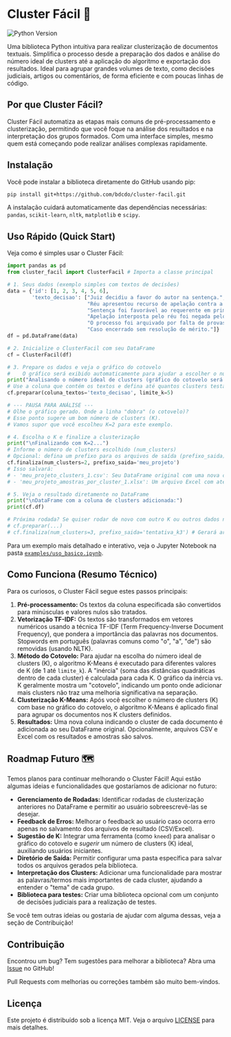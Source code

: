 # Cluster Fácil 🚀

![Python Version](https://img.shields.io/badge/python-3.8+-blue.svg)

Uma biblioteca Python intuitiva para realizar clusterização de documentos textuais. Simplifica o processo desde a preparação dos dados e análise do número ideal de clusters até a aplicação do algoritmo e exportação dos resultados. Ideal para agrupar grandes volumes de texto, como decisões judiciais, artigos ou comentários, de forma eficiente e com poucas linhas de código.

## Por que Cluster Fácil?

Cluster Fácil automatiza as etapas mais comuns de pré-processamento e clusterização, permitindo que você foque na análise dos resultados e na interpretação dos grupos formados. Com uma interface simples, mesmo quem está começando pode realizar análises complexas rapidamente.

## Instalação

Você pode instalar a biblioteca diretamente do GitHub usando pip:

```bash
pip install git+https://github.com/bdcdo/cluster-facil.git
```

A instalação cuidará automaticamente das dependências necessárias: `pandas`, `scikit-learn`, `nltk`, `matplotlib` e `scipy`.

## Uso Rápido (Quick Start)

Veja como é simples usar o Cluster Fácil:

```python
import pandas as pd
from cluster_facil import ClusterFacil # Importa a classe principal

# 1. Seus dados (exemplo simples com textos de decisões)
data = {'id': [1, 2, 3, 4, 5, 6],
        'texto_decisao': ["Juiz decidiu a favor do autor na sentença.",
                          "Réu apresentou recurso de apelação contra a decisão.",
                          "Sentença foi favorável ao requerente em primeira instância.",
                          "Apelação interposta pelo réu foi negada pelo tribunal.",
                          "O processo foi arquivado por falta de provas.",
                          "Caso encerrado sem resolução de mérito."]}
df = pd.DataFrame(data)

# 2. Inicialize o ClusterFacil com seu DataFrame
cf = ClusterFacil(df)

# 3. Prepare os dados e veja o gráfico do cotovelo
#    O gráfico será exibido automaticamente para ajudar a escolher o número de clusters (K)
print("Analisando o número ideal de clusters (gráfico do cotovelo será exibido)...")
# Use a coluna que contém os textos e defina até quantos clusters testar (limite_k)
cf.preparar(coluna_textos='texto_decisao', limite_k=5)

# --- PAUSA PARA ANÁLISE ---
# Olhe o gráfico gerado. Onde a linha "dobra" (o cotovelo)?
# Esse ponto sugere um bom número de clusters (K).
# Vamos supor que você escolheu K=2 para este exemplo.

# 4. Escolha o K e finalize a clusterização
print("\nFinalizando com K=2...")
# Informe o número de clusters escolhido (num_clusters)
# Opcional: defina um prefixo para os arquivos de saída (prefixo_saida)
cf.finaliza(num_clusters=2, prefixo_saida='meu_projeto')
# Isso salvará:
# - 'meu_projeto_clusters_1.csv': Seu DataFrame original com uma nova coluna 'cluster_1'
# - 'meu_projeto_amostras_por_cluster_1.xlsx': Um arquivo Excel com até 10 amostras de cada cluster

# 5. Veja o resultado diretamente no DataFrame
print("\nDataFrame com a coluna de clusters adicionada:")
print(cf.df)

# Próxima rodada? Se quiser rodar de novo com outro K ou outros dados no mesmo objeto:
# cf.preparar(...)
# cf.finaliza(num_clusters=3, prefixo_saida='tentativa_k3') # Gerará arquivos com _2 no final
```

Para um exemplo mais detalhado e interativo, veja o Jupyter Notebook na pasta [`examples/uso_basico.ipynb`](examples/uso_basico.ipynb).

## Como Funciona (Resumo Técnico)

Para os curiosos, o Cluster Fácil segue estes passos principais:

1.  **Pré-processamento:** Os textos da coluna especificada são convertidos para minúsculas e valores nulos são tratados.
2.  **Vetorização TF-IDF:** Os textos são transformados em vetores numéricos usando a técnica TF-IDF (Term Frequency-Inverse Document Frequency), que pondera a importância das palavras nos documentos. Stopwords em português (palavras comuns como "o", "a", "de") são removidas (usando NLTK).
3.  **Método do Cotovelo:** Para ajudar na escolha do número ideal de clusters (K), o algoritmo K-Means é executado para diferentes valores de K (de 1 até `limite_k`). A "inércia" (soma das distâncias quadráticas dentro de cada cluster) é calculada para cada K. O gráfico da inércia vs. K geralmente mostra um "cotovelo", indicando um ponto onde adicionar mais clusters não traz uma melhoria significativa na separação.
4.  **Clusterização K-Means:** Após você escolher o número de clusters (K) com base no gráfico do cotovelo, o algoritmo K-Means é aplicado final para agrupar os documentos nos K clusters definidos.
5.  **Resultados:** Uma nova coluna indicando o cluster de cada documento é adicionada ao seu DataFrame original. Opcionalmente, arquivos CSV e Excel com os resultados e amostras são salvos.

## Roadmap Futuro 🗺️

Temos planos para continuar melhorando o Cluster Fácil! Aqui estão algumas ideias e funcionalidades que gostaríamos de adicionar no futuro:

*   **Gerenciamento de Rodadas:** Identificar rodadas de clusterização anteriores no DataFrame e permitir ao usuário sobreescrevê-las se desejar.
*   **Feedback de Erros:** Melhorar o feedback ao usuário caso ocorra erro apenas no salvamento dos arquivos de resultado (CSV/Excel).
*   **Sugestão de K:** Integrar uma ferramenta (como `kneed`) para analisar o gráfico do cotovelo e *sugerir* um número de clusters (K) ideal, auxiliando usuários iniciantes.
*   **Diretório de Saída:** Permitir configurar uma pasta específica para salvar todos os arquivos gerados pela biblioteca.
*   **Interpretação dos Clusters:** Adicionar uma funcionalidade para mostrar as palavras/termos mais importantes de cada cluster, ajudando a entender o "tema" de cada grupo.
*   **Biblioteca para testes:** Criar uma biblioteca opcional com um conjunto de decisões judiciais para a realização de testes.

Se você tem outras ideias ou gostaria de ajudar com alguma dessas, veja a seção de Contribuição!

## Contribuição

Encontrou um bug? Tem sugestões para melhorar a biblioteca? Abra uma [Issue](https://github.com/bdcdo/cluster-facil/issues) no GitHub!

Pull Requests com melhorias ou correções também são muito bem-vindos.

## Licença

Este projeto é distribuído sob a licença MIT. Veja o arquivo [LICENSE](LICENSE) para mais detalhes.
